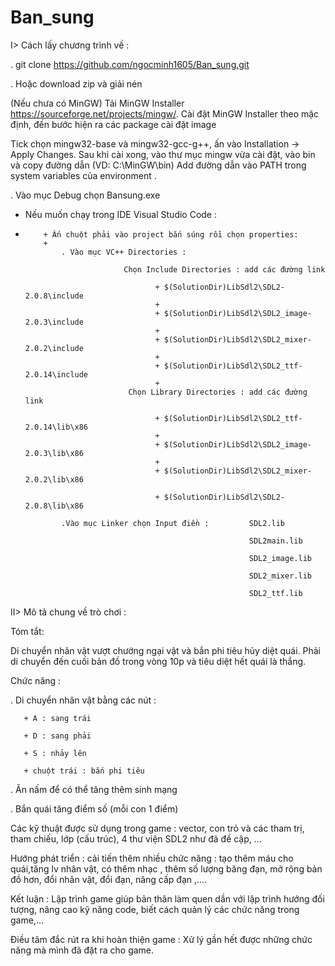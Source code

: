 # Ban_sung
I> Cách lấy chương trình về :

. git clone https://github.com/ngocminh1605/Ban_sung.git

. Hoặc download zip và giải nén

(Nếu chưa có MinGW) Tải MinGW Installer https://sourceforge.net/projects/mingw/. Cài đặt MinGW Installer theo mặc định, đến bước hiện ra các package cài đặt image

Tick chọn mingw32-base và mingw32-gcc-g++, ấn vào Installation -> Apply Changes. Sau khi cài xong, vào thư mục mingw vừa cài đặt, vào bin và copy đường dẫn (VD:
C:\MinGW\bin) Add đường dẫn vào PATH trong system variables của environment .

. Vào mục Debug chọn Bansung.exe

* Nếu muốn chạy trong IDE Visual Studio Code :
* 
          + Ấn chuột phải vào project bắn súng rồi chọn properties: 
          + 
              . Vào mục VC++ Directories : 
              
                            Chọn Include Directories : add các đường link 
                            
                                   + $(SolutionDir)LibSdl2\SDL2-2.0.8\include
                                   + 
                                   + $(SolutionDir)LibSdl2\SDL2_image-2.0.3\include
                                   + 
                                   + $(SolutionDir)LibSdl2\SDL2_mixer-2.0.2\include
                                   + 
                                   + $(SolutionDir)LibSdl2\SDL2_ttf-2.0.14\include
                                   + 
                             Chọn Library Directories : add các đường link
                             
                                   + $(SolutionDir)LibSdl2\SDL2_ttf-2.0.14\lib\x86
                                   + 
                                   + $(SolutionDir)LibSdl2\SDL2_image-2.0.3\lib\x86
                                   + 
                                   + $(SolutionDir)LibSdl2\SDL2_mixer-2.0.2\lib\x86
                                   
                                   + $(SolutionDir)LibSdl2\SDL2-2.0.8\lib\x86
                                   
              .Vào mục Linker chọn Input điền :         SDL2.lib
              
                                                        SDL2main.lib
                                                        
                                                        SDL2_image.lib
                                                        
                                                        SDL2_mixer.lib
                                                        
                                                        SDL2_ttf.lib
             

II> Mô tả chung về trò chơi :

Tóm tắt:

Di chuyển nhân vật vượt chướng ngại vật và bắn phi tiêu hủy diệt quái. Phải di chuyển đến cuối bản đồ trong vòng 10p và tiêu diệt hết quái là thắng.

Chức năng :

. Di chuyển nhân vật bằng các nút :

       + A : sang trái
       
       + D : sang phải
       
       + S : nhảy lên
       
       + chuột trái : bắn phi tiêu
       
. Ăn nấm để có thể tăng thêm sinh mạng

. Bắn quái tăng điểm số (mỗi con 1 điểm)

Các kỹ thuật được sử dụng trong game : vector, con trỏ và các tham trị, tham chiếu, lớp (cấu trúc), 4 thư viện SDL2 như đã đề cập, ...

Hướng phát triển : cải tiến thêm nhiều chức năng : tạo thêm máu cho quái,tăng lv nhân vật, có thêm nhạc , thêm số lượng băng đạn,  mở rộng bản đồ hơn, đổi nhân vật,
đổi đạn, nâng cấp đạn ,....

Kết luận : Lập trình game giúp bản thân làm quen dần với lập trình hướng đối tượng, nâng cao kỹ năng code, biết cách quản lý các chức năng trong game,...

Điều tâm đắc rút ra khi hoàn thiện game : Xử lý gần hết được những chức năng mà mình đã đặt ra cho game. 


       
  



